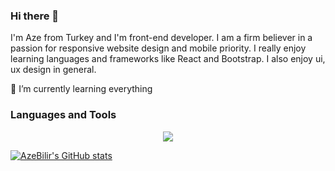 ### Hi there 👋

I'm Aze from Turkey and I'm front-end developer. I am a firm believer in a passion for responsive website design and mobile priority. I really enjoy learning languages and frameworks like React and Bootstrap. I also enjoy ui, ux design in general.

🌱 I’m currently learning everything

### Languages and Tools

 <p align="center"> 
 <a href="https://reactjs.org/" target="_blank"> <img src="https://img.icons8.com/color/48/000000/react-native.png"/> </a>
 

[![AzeBilir's GitHub stats](https://github-readme-stats.vercel.app/api?username=AzeBilir)](https://github.com/AzeBilir/github-readme-stats)





<!--
**AzeBilir/AzeBilir** is a ✨ _special_ ✨ repository because its `README.md` (this file) appears on your GitHub profile.

Here are some ideas to get you started:

- 🔭 I’m currently working on 
- 
- 👯 I’m looking to collaborate on ...
- 🤔 I’m looking for help with ...
- 💬 Ask me about ...
- 📫 How to reach me: ...
- 😄 Pronouns: ...
- ⚡ Fun fact: ...
-->
